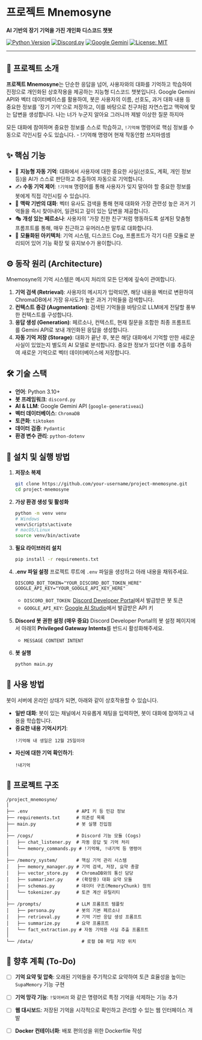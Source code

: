 

#  프로젝트 Mnemosyne

**AI 기반의 장기 기억을 가진 개인화 디스코드 챗봇**

[![Python Version](https://img.shields.io/badge/python-3.10%2B-blue.svg)](https://www.python.org/)
[![Discord.py](https://img.shields.io/badge/discord.py-2.3.2-7289DA.svg)](https://github.com/Rapptz/discord.py)
[![Google Gemini](https://img.shields.io/badge/Google-Gemini%20API-4285F4.svg)](https://ai.google.dev/)
[![License: MIT](https://img.shields.io/badge/License-MIT-yellow.svg)](https://opensource.org/licenses/MIT)

---

## 📖 프로젝트 소개

**프로젝트 Mnemosyne**는 단순한 응답을 넘어, 사용자와의 대화를 기억하고 학습하여 진정으로 개인화된 상호작용을 제공하는 지능형 디스코드 챗봇입니다. Google Gemini API와 벡터 데이터베이스를 활용하여, 봇은 사용자의 이름, 선호도, 과거 대화 내용 등 중요한 정보를 '장기 기억'으로 저장하고, 이를 바탕으로 친구처럼 자연스럽고 맥락에 맞는 답변을 생성합니다. 나는 너가 누군지 알아요 그러니까 제발 이상한 질문 하지마

모든 대화에 참여하며 중요한 정보를 스스로 학습하고, `!기억해` 명령어로 핵심 정보를 수동으로 각인시킬 수도 있습니다. - !기억해 명령어 현재 작동안함 쓰지마셈셈

## ✨ 핵심 기능

*   🧠 **지능형 자동 기억**: 대화에서 사용자에 대한 중요한 사실(선호도, 계획, 개인 정보 등)을 AI가 스스로 판단하고 추출하여 자동으로 기억합니다.
*   ✍️ **수동 기억 제어**: `!기억해` 명령어를 통해 사용자가 잊지 말아야 할 중요한 정보를 봇에게 직접 각인시킬 수 있습니다.
*   💬 **맥락 기반의 대화**: 벡터 유사도 검색을 통해 현재 대화와 가장 관련성 높은 과거 기억들을 즉시 찾아내어, 일관되고 깊이 있는 답변을 제공합니다.
*   🎭 **개성 있는 페르소나**: 사용자의 '가장 친한 친구'처럼 행동하도록 설계된 맞춤형 프롬프트를 통해, 매우 친근하고 유머러스한 말투로 대화합니다.
*   🧩 **모듈화된 아키텍처**: 기억 시스템, 디스코드 Cog, 프롬프트가 각기 다른 모듈로 분리되어 있어 기능 확장 및 유지보수가 용이합니다.

## ⚙️ 동작 원리 (Architecture)

Mnemosyne의 기억 시스템은 메시지 처리의 모든 단계에 깊숙이 관여합니다.



1.  **기억 검색 (Retrieval)**: 사용자의 메시지가 입력되면, 해당 내용을 벡터로 변환하여 ChromaDB에서 가장 유사도가 높은 과거 기억들을 검색합니다.
2.  **컨텍스트 증강 (Augmentation)**: 검색된 기억들을 바탕으로 LLM에게 전달할 풍부한 컨텍스트를 구성합니다.
3.  **응답 생성 (Generation)**: 페르소나, 컨텍스트, 현재 질문을 조합한 최종 프롬프트를 Gemini API로 보내 개인화된 응답을 생성합니다.
4.  **자동 기억 저장 (Storage)**: 대화가 끝난 후, 봇은 해당 대화에서 기억할 만한 새로운 사실이 있었는지 별도의 AI 모델로 분석합니다. 중요한 정보가 있다면 이를 추출하여 새로운 기억으로 벡터 데이터베이스에 저장합니다.

## 🛠️ 기술 스택

*   **언어**: Python 3.10+
*   **봇 프레임워크**: `discord.py`
*   **AI & LLM**: Google Gemini API (`google-generativeai`)
*   **벡터 데이터베이스**: `ChromaDB`
*   **토큰화**: `tiktoken`
*   **데이터 검증**: `Pydantic`
*   **환경 변수 관리**: `python-dotenv`

## 🚀 설치 및 실행 방법

1.  **저장소 복제**
    ```bash
    git clone https://github.com/your-username/project-mnemosyne.git
    cd project-mnemosyne
    ```

2.  **가상 환경 생성 및 활성화**
    ```bash
    python -m venv venv
    # Windows
    venv\Scripts\activate
    # macOS/Linux
    source venv/bin/activate
    ```

3.  **필요 라이브러리 설치**
    ```bash
    pip install -r requirements.txt
    ```

4.  **.env 파일 설정**
    프로젝트 루트에 `.env` 파일을 생성하고 아래 내용을 채워주세요.

    ```env
    DISCORD_BOT_TOKEN="YOUR_DISCORD_BOT_TOKEN_HERE"
    GOOGLE_API_KEY="YOUR_GOOGLE_API_KEY_HERE"
    ```
    *   `DISCORD_BOT_TOKEN`: [Discord Developer Portal](https://discord.com/developers/applications)에서 발급받은 봇 토큰
    *   `GOOGLE_API_KEY`: [Google AI Studio](https://aistudio.google.com/app/apikey)에서 발급받은 API 키

5.  **Discord 봇 권한 설정 (매우 중요)**
    Discord Developer Portal의 봇 설정 페이지에서 아래의 **Privileged Gateway Intents**를 반드시 활성화해주세요.
    *   `MESSAGE CONTENT INTENT`

6.  **봇 실행**
    ```bash
    python main.py
    ```

## 💬 사용 방법

봇이 서버에 온라인 상태가 되면, 아래와 같이 상호작용할 수 있습니다.

*   **일반 대화**: 봇이 있는 채널에서 자유롭게 채팅을 입력하면, 봇이 대화에 참여하고 내용을 학습합니다.
*   **중요한 내용 기억시키기**:
    ```
    !기억해 내 생일은 12월 25일이야
    ```
*   **자신에 대한 기억 확인하기**:
    ```
    !내기억
    ```

## 📁 프로젝트 구조

```
/project_mnemosyne/
│
├── .env                  # API 키 등 민감 정보
├── requirements.txt      # 의존성 목록
├── main.py               # 봇 실행 진입점
│
├── /cogs/                # Discord 기능 모듈 (Cogs)
│   ├── chat_listener.py  # 자동 응답 및 기억 처리
│   └── memory_commands.py # !기억해, !내기억 등 명령어
│
├── /memory_system/       # 핵심 기억 관리 시스템
│   ├── memory_manager.py # 기억 검색, 저장, 요약 총괄
│   ├── vector_store.py   # ChromaDB와의 통신 담당
│   ├── summarizer.py     # (확장용) 대화 요약 모듈
│   ├── schemas.py        # 데이터 구조(MemoryChunk) 정의
│   └── tokenizer.py      # 토큰 계산 유틸리티
│
├── /prompts/             # LLM 프롬프트 템플릿
│   ├── persona.py        # 봇의 기본 페르소나
│   ├── retrieval.py      # 기억 기반 응답 생성 프롬프트
│   ├── summarize.py      # 요약 프롬프트
│   └── fact_extraction.py # 자동 기억용 사실 추출 프롬프트
│
└── /data/                  # 로컬 DB 파일 저장 위치
```

## 📝 향후 계획 (To-Do)

*   [ ] **기억 요약 및 압축**: 오래된 기억들을 주기적으로 요약하여 토큰 효율성을 높이는 `SupaMemory` 기능 구현
*   [ ] **기억 망각 기능**: `!잊어버려` 와 같은 명령어로 특정 기억을 삭제하는 기능 추가
*   [ ] **웹 대시보드**: 저장된 기억을 시각적으로 확인하고 관리할 수 있는 웹 인터페이스 개발
*   [ ] **Docker 컨테이너화**: 배포 편의성을 위한 Dockerfile 작성


